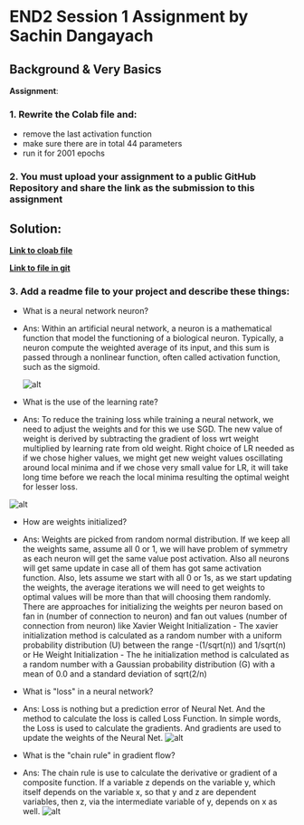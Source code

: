 # END2 Session 1 Assignment by Sachin Dangayach

## Background & Very Basics

**Assignment**:
### 1. Rewrite the Colab file and:
  - remove the last activation function
  - make sure there are in total 44 parameters
  - run it for 2001 epochs
### 2. You must upload your assignment to a public GitHub Repository and share the link as the submission to this assignment

## Solution:

**[Link to cloab file](https://colab.research.google.com/drive/1yQxqQXFwAdbpG_T6V-uazKC0T2WOP-7V?usp=sharing)**

**[Link to file in git](https://github.com/SachinDangayach/END2.0/blob/main/Session1/END2_0_Session_1.ipynb)**

### 3. Add a readme file to your project and describe these things:
  - What is a neural network neuron?
  - Ans: Within an artificial neural network, a neuron is a mathematical function that model the functioning of a biological neuron.
    Typically, a neuron compute the weighted average of its input, and this sum is passed through a nonlinear function, often called activation function, such as the sigmoid.

    ![alt](https://i.stack.imgur.com/wXL9A.png)
  - What is the use of the learning rate?
  - Ans: To reduce the training loss while training a neural network, we need to adjust the weights and for this we use SGD. The new value of weight is derived by subtracting the gradient of loss wrt weight multiplied by learning rate from old weight. Right choice of LR needed as if we chose higher values, we might get new weight values oscillating around local minima and if we chose very small value for LR, it will  take long time before we reach the local minima resulting the optimal weight for lesser loss.

  ![alt](https://www.fromthegenesis.com/wp-content/uploads/2020/04/lr_12420_1-1024x384.png)

  - How are weights initialized?
  - Ans: Weights are picked from random normal distribution. If we keep all the weights same, assume all 0 or 1, we will have problem of symmetry as each neuron will get the same value post activation. Also all neurons will get same update in case all of them has got same activation function. Also, lets assume we start with all 0 or 1s, as we start updating the weights, the average iterations we will need to get weights to optimal values will be more than that will choosing them randomly.
  There are approaches for initializing the weights per neuron based on fan in (number of connection to neuron) and fan out values (number of connection from neuron) like Xavier Weight Initialization - The xavier initialization method is calculated as a random number with a uniform probability distribution (U) between the range -(1/sqrt(n)) and 1/sqrt(n) or He Weight Initialization - The he initialization method is calculated as a random number with a Gaussian probability distribution (G) with a mean of 0.0 and a standard deviation of sqrt(2/n)

  - What is "loss" in a neural network?
  - Ans: Loss is nothing but a prediction error of Neural Net. And the method to calculate the loss is called Loss Function. In simple words, the Loss is used to calculate the gradients. And gradients are used to update the weights of the Neural Net.
  ![alt](https://cdn-images-1.medium.com/max/800/1*N1PyOYeog-vyytRbwEwQCQ.png)

  - What is the "chain rule" in gradient flow?
  - Ans: The chain rule is use to calculate the derivative or gradient of a composite function. If a variable z depends on the variable y, which itself depends on the variable x, so that y and z are dependent variables, then z, via the intermediate variable of y, depends on x as well.
  ![alt](https://miro.medium.com/max/1365/1*e6Epzbmngh2a50WUrKleUA.png)
